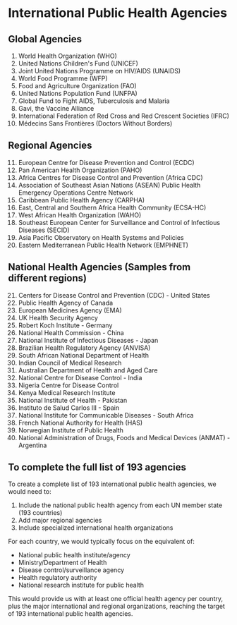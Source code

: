 # International Public Health Agencies

## Global Agencies
1. World Health Organization (WHO)
2. United Nations Children's Fund (UNICEF)
3. Joint United Nations Programme on HIV/AIDS (UNAIDS)
4. World Food Programme (WFP)
5. Food and Agriculture Organization (FAO)
6. United Nations Population Fund (UNFPA)
7. Global Fund to Fight AIDS, Tuberculosis and Malaria
8. Gavi, the Vaccine Alliance
9. International Federation of Red Cross and Red Crescent Societies (IFRC)
10. Médecins Sans Frontières (Doctors Without Borders)

## Regional Agencies
11. European Centre for Disease Prevention and Control (ECDC)
12. Pan American Health Organization (PAHO)
13. Africa Centres for Disease Control and Prevention (Africa CDC)
14. Association of Southeast Asian Nations (ASEAN) Public Health Emergency Operations Centre Network
15. Caribbean Public Health Agency (CARPHA)
16. East, Central and Southern Africa Health Community (ECSA-HC)
17. West African Health Organization (WAHO)
18. Southeast European Center for Surveillance and Control of Infectious Diseases (SECID)
19. Asia Pacific Observatory on Health Systems and Policies
20. Eastern Mediterranean Public Health Network (EMPHNET)

## National Health Agencies (Samples from different regions)
21. Centers for Disease Control and Prevention (CDC) - United States
22. Public Health Agency of Canada
23. European Medicines Agency (EMA)
24. UK Health Security Agency
25. Robert Koch Institute - Germany
26. National Health Commission - China
27. National Institute of Infectious Diseases - Japan
28. Brazilian Health Regulatory Agency (ANVISA)
29. South African National Department of Health
30. Indian Council of Medical Research
31. Australian Department of Health and Aged Care
32. National Centre for Disease Control - India
33. Nigeria Centre for Disease Control
34. Kenya Medical Research Institute
35. National Institute of Health - Pakistan
36. Instituto de Salud Carlos III - Spain
37. National Institute for Communicable Diseases - South Africa
38. French National Authority for Health (HAS)
39. Norwegian Institute of Public Health
40. National Administration of Drugs, Foods and Medical Devices (ANMAT) - Argentina

## To complete the full list of 193 agencies
To create a complete list of 193 international public health agencies, we would need to:

1. Include the national public health agency from each UN member state (193 countries)
2. Add major regional agencies
3. Include specialized international health organizations

For each country, we would typically focus on the equivalent of:
- National public health institute/agency
- Ministry/Department of Health
- Disease control/surveillance agency
- Health regulatory authority
- National research institute for public health

This would provide us with at least one official health agency per country, plus the major international and regional organizations, reaching the target of 193 international public health agencies.